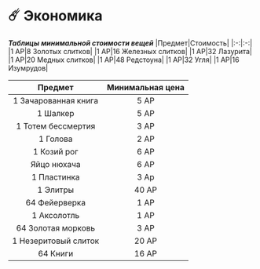 # ☄️ Экономика
___Таблицы минимальной стоимости вещей___ 
|Предмет|Стоимость|
|:-:|:-:|
|1 АР|8 Золотых слитков|
|1 АР|16 Железных слитков|
|1 АР|32 Лазурита|
|1 АР|20 Медных слитков|
|1 АР|48 Редстоуна|
|1 АР|32 Угля|
|1 АР|16 Изумрудов|


|Предмет|Минимальная цена|
|:-:|:-:|
|1 Зачарованная книга|5 АР|
|1 Шалкер|5 АР|
|1 Тотем бессмертия|3 АР|
|1 Голова|2 АР|
|1 Козий рог|6 АР|
|Яйцо нюхача|6 АР|
|1 Пластинка|3 Ар|
|1 Элитры|40 АР|
|64 Фейерверка|1 АР|
|1 Аксолотль|1 АР|
|64 Золотая морковь|3 АР|
|1 Незеритовый слиток|20 АР|
|64 Книги|16 АР|


